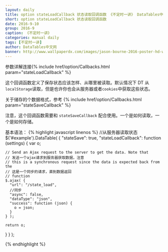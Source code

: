 ```yaml
---
layout: daily
title: option stateLoadCallback 状态读取回调函数 《不定时一讲》 DataTables中文网
short: option stateLoadCallback 状态读取回调函数
date: 2016-9-10
group: 2016-9
caption: 《不定时一讲》
categories: manual daily
tags: [不定时一讲]
author: DataTables中文网
banner: http://www.wallpaperdx.com/images/jason-bourne-2016-poster-hd-wallpaper.jpg
---
```

参数详解连接{% include href/option/Callbacks.html param="stateLoadCallback" %}

这个回调函数定义了保存状态应该怎样、从哪里被读取。默认情况下 DT 从`localStorage`读取，但是也许你也会从服务器或者`cookies`中获取这些状态。
<!--more-->

关于储存的个数据格式，参考 {% include href/option/Callbacks.html param="stateSaveCallback" %}

注意，这个回调函数需要和 `stateSaveCallback` 配合使用。一个是如何读取，一个是如何存储。

基本语法：
{% highlight javascript linenos %}
//从服务器读取状态
$('#example').DataTable( {
  "stateSave": true,
  "stateLoadCallback": function (settings) {
    var o;
 
    // Send an Ajax request to the server to get the data. Note that
    // 发送一个ajax请求到服务器获取数据，注意
    // this is a synchronous request since the data is expected back from the
    // 这是一个同步的请求，直到数据返回
    // function
    $.ajax( {
      "url": "/state_load",
      //同步
      "async": false,
      "dataType": "json",
      "success": function (json) {
        o = json;
      }
    } );
 
    return o;
  }
} );

{% endhighlight %}
